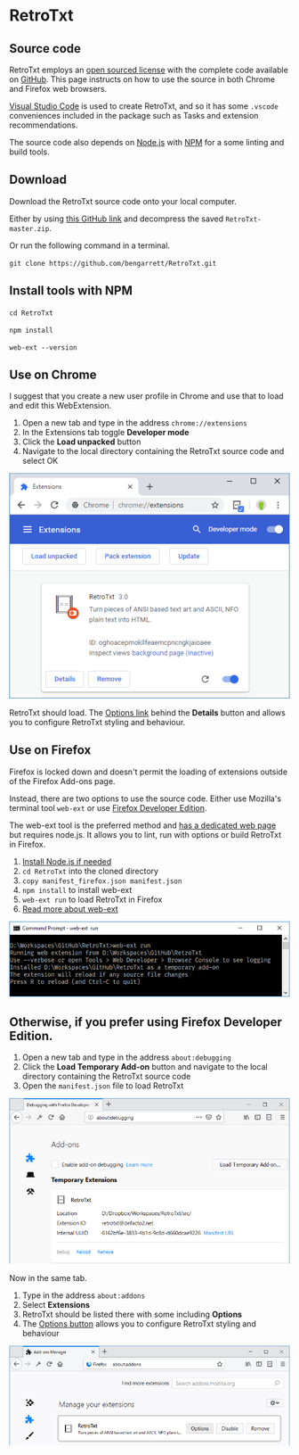 # RetroTxt

## Source code

RetroTxt employs an [open sourced license](https://choosealicense.com/licenses/lgpl-3.0/) with the complete code available on [GitHub](https://github.com/bengarrett/RetroTxt). This page instructs on how to use the source in both Chrome and Firefox web browsers.

[Visual Studio Code](https://code.visualstudio.com) is used to create RetroTxt, and so it has some `.vscode` conveniences included in the package such as Tasks and extension recommendations.

The source code also depends on [Node.js](https://nodejs.org) with [NPM](https://www.npmjs.com) for a some linting and build tools.

## Download

Download the RetroTxt source code onto your local computer.

Either by using [this GitHub link](https://github.com/bengarrett/RetroTxt/archive/master.zip) and decompress the saved `RetroTxt-master.zip`.

Or run the following command in a terminal.

`git clone https://github.com/bengarrett/RetroTxt.git`

## Install tools with NPM

`cd RetroTxt`

`npm install`

`web-ext --version`

## Use on Chrome

I suggest that you create a new user profile in Chrome and use that to load and edit this WebExtension.

1.  Open a new tab and type in the address `chrome://extensions`
1.  In the Extensions tab toggle **Developer mode**
1.  Click the **Load unpacked** button
1.  Navigate to the local directory containing the RetroTxt source code and select OK

![Font options selection](assets/sourcecode_chrome_loaded.png)

RetroTxt should load. The [Options link](options.md) behind the **Details** button and allows you to configure RetroTxt styling and behaviour.

## Use on Firefox

Firefox is locked down and doesn't permit the loading of extensions outside of the Firefox Add-ons page.

Instead, there are two options to use the source code. Either use Mozilla's terminal tool `web-ext` or use [Firefox Developer Edition](https://www.mozilla.org/en-US/firefox/developer/).

The web-ext tool is the preferred method and [has a dedicated web page](https://developer.mozilla.org/en-US/Add-ons/WebExtensions/Getting_started_with_web-ext) but requires node.js. It allows you to lint, run with options or build RetroTxt in Firefox.

1. [Install Node.js if needed](https://nodejs.org)
1. `cd RetroTxt` into the cloned directory
1. `copy manifest_firefox.json manifest.json`
1. `npm install` to install web-ext
1. `web-ext run` to load RetroTxt in Firefox
1. [Read more about web-ext](https://developer.mozilla.org/en-US/Add-ons/WebExtensions/Getting_started_with_web-ext)

![web-ext run example](assets/web-ext_example.png)

## Otherwise, if you prefer using Firefox Developer Edition.

1.  Open a new tab and type in the address `about:debugging`
1.  Click the **Load Temporary Add-on** button and navigate to the local directory containing the RetroTxt source code
1.  Open the `manifest.json` file to load RetroTxt

![Font options selection](assets/sourcecode_firefox.png)

Now in the same tab.

1.  Type in the address `about:addons`
1.  Select **Extensions**
1.  RetroTxt should be listed there with some including **Options**
1.  The [Options button](options.md) allows you to configure RetroTxt styling and behaviour

![Font options selection](assets/sourcecode_firefox_addons.png)
